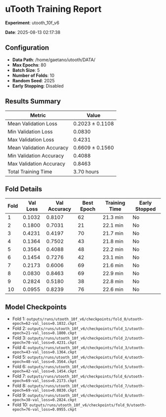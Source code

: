 # uTooth Training Report

**Experiment**: utooth_10f_v6

**Date**: 2025-08-13 02:17:38

## Configuration

- **Data Path**: /home/gaetano/utooth/DATA/
- **Max Epochs**: 80
- **Batch Size**: 5
- **Number of Folds**: 10
- **Random Seed**: 2025
- **Early Stopping**: Disabled

## Results Summary

| Metric | Value |
| --- | --- |
| Mean Validation Loss | 0.2023 ± 0.1108 |
| Min Validation Loss | 0.0830 |
| Max Validation Loss | 0.4231 |
| Mean Validation Accuracy | 0.6609 ± 0.1560 |
| Min Validation Accuracy | 0.4088 |
| Max Validation Accuracy | 0.8463 |
| Total Training Time | 3.70 hours |

## Fold Details

| Fold | Val Loss | Val Accuracy | Best Epoch | Training Time | Early Stopped |
| --- | --- | --- | --- | --- | --- |
| 1 | 0.1032 | 0.8107 | 62 | 21.3 min | No |
| 2 | 0.1800 | 0.7031 | 21 | 22.1 min | No |
| 3 | 0.4231 | 0.4197 | 70 | 21.7 min | No |
| 4 | 0.1364 | 0.7502 | 43 | 21.8 min | No |
| 5 | 0.3564 | 0.4088 | 48 | 22.2 min | No |
| 6 | 0.1454 | 0.7276 | 42 | 23.1 min | No |
| 7 | 0.2173 | 0.6006 | 69 | 21.6 min | No |
| 8 | 0.0830 | 0.8463 | 69 | 22.9 min | No |
| 9 | 0.2824 | 0.5180 | 38 | 22.8 min | No |
| 10 | 0.0955 | 0.8239 | 76 | 22.6 min | No |

## Model Checkpoints

- Fold 1: `outputs/runs/utooth_10f_v6/checkpoints/fold_0/utooth-epoch=62-val_loss=0.1032.ckpt`
- Fold 2: `outputs/runs/utooth_10f_v6/checkpoints/fold_1/utooth-epoch=21-val_loss=0.1800.ckpt`
- Fold 3: `outputs/runs/utooth_10f_v6/checkpoints/fold_2/utooth-epoch=70-val_loss=0.4231.ckpt`
- Fold 4: `outputs/runs/utooth_10f_v6/checkpoints/fold_3/utooth-epoch=43-val_loss=0.1364.ckpt`
- Fold 5: `outputs/runs/utooth_10f_v6/checkpoints/fold_4/utooth-epoch=48-val_loss=0.3564.ckpt`
- Fold 6: `outputs/runs/utooth_10f_v6/checkpoints/fold_5/utooth-epoch=42-val_loss=0.1454.ckpt`
- Fold 7: `outputs/runs/utooth_10f_v6/checkpoints/fold_6/utooth-epoch=69-val_loss=0.2173.ckpt`
- Fold 8: `outputs/runs/utooth_10f_v6/checkpoints/fold_7/utooth-epoch=69-val_loss=0.0830.ckpt`
- Fold 9: `outputs/runs/utooth_10f_v6/checkpoints/fold_8/utooth-epoch=38-val_loss=0.2824.ckpt`
- Fold 10: `outputs/runs/utooth_10f_v6/checkpoints/fold_9/utooth-epoch=76-val_loss=0.0955.ckpt`
